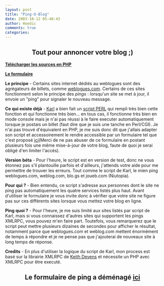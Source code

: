 ```yaml
---
layout: post
title: "Ping-O-Blog"
date: 2003-10-12 05:48:43
author: Hoedic
comments: true
categories: 
---
```



<h2 align="center">Tout pour annoncer votre blog ;)</h2>

**<a href="ping/telecharger.html" target="_blank" title="Installez Ping-O-Blog chez vous">Télécharger les sources en PHP</a>**

**<a href="form-ping.html" target="_blank" title="Le formulaire">Le formulaire</a>**

**Le principe** - Certains sites internet dédiés au weblogues sont des agrégateurs de billets, comme <a href="http://www.weblogues.com" title="Vive les blogs francophones !">weblogues.com</a>. Certains de ces sites fonctionnent selon le principe des <i>pings</i> : lorsqu'un site se met à jour, il envoie un "ping" pour signaler le nouveau message.

**Ce qui existe déjà** - <a href="http://www.la-grange.net" title="Karl and cow">Karl</a> a bien fait un [script PERL](http://www.la-grange.net/web/pingWeblog) qui rempli très bien cette fonction et qui fonctionne très bien... en tous cas, il fonctionne très bien en mode console mais je n'ai pas réussi à le faire executer automatiquement lorsque je postais un billet (faut dire que je suis une tanche en Perl/CGI). Je n'ai pas trouvé d'équivalent en PHP, je me suis donc dit que j'allais adapter son script et accessoirement le rendre accessible par un formulaire tel que c'est proposé <a href="form-ping.html" target="_blank" title="Le formulaire">ici</a>(Merci de ne pas abuser de ce formulaire en postant plusieurs fois une même mise-à-jour de votre blog, faute de quoi je serai obligé d'en limiter l'accès).

**Version béta** - Pour l'heure, le script est en version de test, donc ne vous étonnez pas s'il plantouille parfois et d'ailleurs, j'attends votre aide pour me permettre de trouver les erreurs. Tout comme le script de Karl, le mien ping weblogues.com, weblog.com, blo.gs et joueb.com (Niutopia).

**Pour qui ?** - Bien entendu, ce script s'adresse aux personnes dont le site ne ping pas automatiquement les quatre services listés plus haut. Avant d'utiliser le formulaire je vous invite donc à vérifier que votre site ne figure pas sur ces différents sites lorsque vous mettez votre blog en ligne.

**Ping quoi ?** - Pour l'heure, je me suis limité aux sites listés par script de Karl, mais si vous connaissez d'autres sites qui supportent les pings XMLRPC, vous pouvez m'en faire part. Toutefois, vous remarquerez que le script peut mettre plusieurs dizaines de secondes pour afficher le résultat, notamment parce que weblogues.com et weblog.com mettent énormément de temps à répondre et je ne pense pas que j'ajouterai de nouveaux site à long temps de réponse.

**Credits** - En plus d'utiliser la logique du script de Karl, mon process est basé sur la librairie XMLRPC de [Keith Devens](http://www.keithdevens.com/software/xmlrpc/) et nécessite un PHP avec XMLRPC pour être executé.

<h2 align="center">Le formulaire de ping a déménagé <a href="form-ping.html" target="_blank" title="Le formulaire">ici</a></h2>
